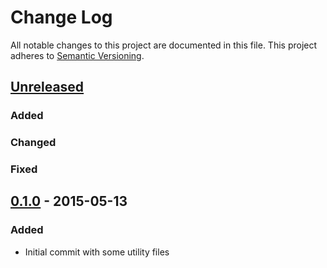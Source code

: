 # Change Log
All notable changes to this project are documented in this file.
This project adheres to [Semantic Versioning](http://semver.org/).

## [Unreleased](https://github.com/ravage84/mediawiki-guzzle-json-auth/compare/0.1.0...master)
### Added

### Changed

### Fixed

## [0.1.0](https://github.com/ravage84/mediawiki-guzzle-json-auth/releases/tag/0.1.0) - 2015-05-13
### Added
- Initial commit with some utility files
